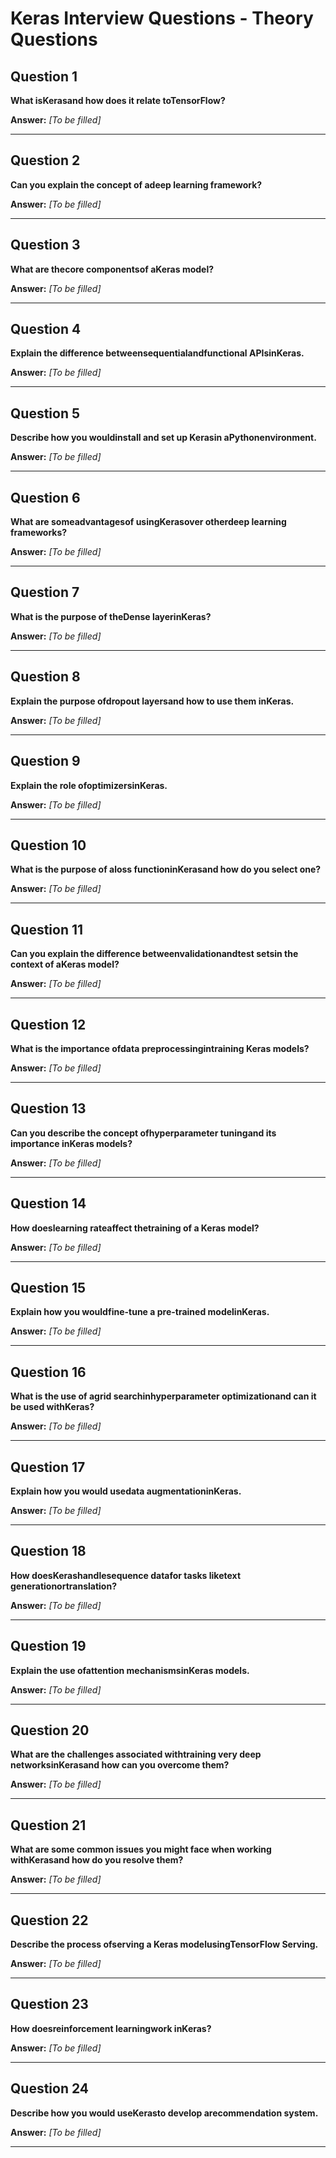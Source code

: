 # Keras Interview Questions - Theory Questions

## Question 1

**What isKerasand how does it relate toTensorFlow?**

**Answer:** _[To be filled]_

---

## Question 2

**Can you explain the concept of adeep learning framework?**

**Answer:** _[To be filled]_

---

## Question 3

**What are thecore componentsof aKeras model?**

**Answer:** _[To be filled]_

---

## Question 4

**Explain the difference betweensequentialandfunctional APIsinKeras.**

**Answer:** _[To be filled]_

---

## Question 5

**Describe how you wouldinstall and set up Kerasin aPythonenvironment.**

**Answer:** _[To be filled]_

---

## Question 6

**What are someadvantagesof usingKerasover otherdeep learning frameworks?**

**Answer:** _[To be filled]_

---

## Question 7

**What is the purpose of theDense layerinKeras?**

**Answer:** _[To be filled]_

---

## Question 8

**Explain the purpose ofdropout layersand how to use them inKeras.**

**Answer:** _[To be filled]_

---

## Question 9

**Explain the role ofoptimizersinKeras.**

**Answer:** _[To be filled]_

---

## Question 10

**What is the purpose of aloss functioninKerasand how do you select one?**

**Answer:** _[To be filled]_

---

## Question 11

**Can you explain the difference betweenvalidationandtest setsin the context of aKeras model?**

**Answer:** _[To be filled]_

---

## Question 12

**What is the importance ofdata preprocessingintraining Keras models?**

**Answer:** _[To be filled]_

---

## Question 13

**Can you describe the concept ofhyperparameter tuningand its importance inKeras models?**

**Answer:** _[To be filled]_

---

## Question 14

**How doeslearning rateaffect thetraining of a Keras model?**

**Answer:** _[To be filled]_

---

## Question 15

**Explain how you wouldfine-tune a pre-trained modelinKeras.**

**Answer:** _[To be filled]_

---

## Question 16

**What is the use of agrid searchinhyperparameter optimizationand can it be used withKeras?**

**Answer:** _[To be filled]_

---

## Question 17

**Explain how you would usedata augmentationinKeras.**

**Answer:** _[To be filled]_

---

## Question 18

**How doesKerashandlesequence datafor tasks liketext generationortranslation?**

**Answer:** _[To be filled]_

---

## Question 19

**Explain the use ofattention mechanismsinKeras models.**

**Answer:** _[To be filled]_

---

## Question 20

**What are the challenges associated withtraining very deep networksinKerasand how can you overcome them?**

**Answer:** _[To be filled]_

---

## Question 21

**What are some common issues you might face when working withKerasand how do you resolve them?**

**Answer:** _[To be filled]_

---

## Question 22

**Describe the process ofserving a Keras modelusingTensorFlow Serving.**

**Answer:** _[To be filled]_

---

## Question 23

**How doesreinforcement learningwork inKeras?**

**Answer:** _[To be filled]_

---

## Question 24

**Describe how you would useKerasto develop arecommendation system.**

**Answer:** _[To be filled]_

---

